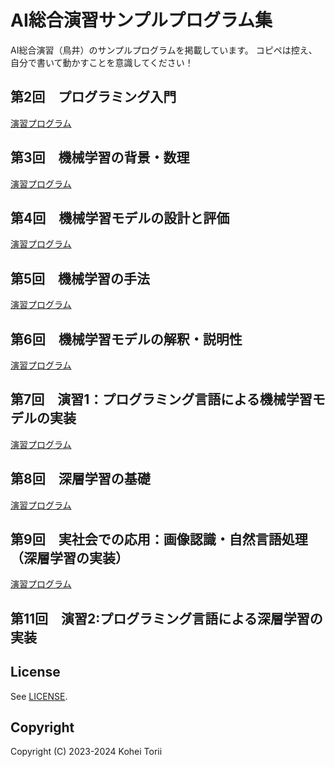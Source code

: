 # AI総合演習サンプルプログラム集

AI総合演習（鳥井）のサンプルプログラムを掲載しています。
コピペは控え、自分で書いて動かすことを意識してください！

## 第2回　プログラミング入門

[演習プログラム](./ai02.ipynb)

## 第3回　機械学習の背景・数理

[演習プログラム](./ai03.ipynb)

## 第4回　機械学習モデルの設計と評価

[演習プログラム](./ai04.ipynb)

## 第5回　機械学習の手法

[演習プログラム](./ai05.ipynb)

## 第6回　機械学習モデルの解釈・説明性

[演習プログラム](./ai06.ipynb)

## 第7回　演習1：プログラミング言語による機械学習モデルの実装

[演習プログラム](./ai07.ipynb)

## 第8回　深層学習の基礎

[演習プログラム](./ai08.ipynb)

## 第9回　実社会での応用：画像認識・自然言語処理（深層学習の実装）

[演習プログラム](./ai09.ipynb)

## 第11回　演習2:プログラミング言語による深層学習の実装

<!-- [演習プログラム](./ai11.ipynb) -->

## License

See [LICENSE](./LICENSE).

## Copyright

Copyright (C) 2023-2024 Kohei Torii
